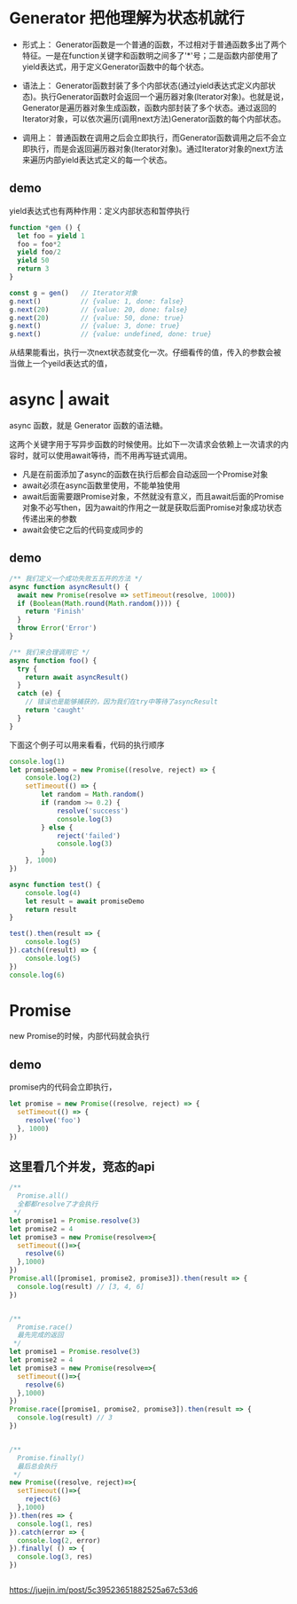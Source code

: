 # Generator 把他理解为状态机就行
- 形式上： Generator函数是一个普通的函数，不过相对于普通函数多出了两个特征。一是在function关键字和函数明之间多了'*'号；二是函数内部使用了yield表达式，用于定义Generator函数中的每个状态。

- 语法上： Generator函数封装了多个内部状态(通过yield表达式定义内部状态)。执行Generator函数时会返回一个遍历器对象(Iterator对象)。也就是说，Generator是遍历器对象生成函数，函数内部封装了多个状态。通过返回的Iterator对象，可以依次遍历(调用next方法)Generator函数的每个内部状态。

- 调用上： 普通函数在调用之后会立即执行，而Generator函数调用之后不会立即执行，而是会返回遍历器对象(Iterator对象)。通过Iterator对象的next方法来遍历内部yield表达式定义的每一个状态。

## demo
yield表达式也有两种作用：定义内部状态和暂停执行

```js
function *gen () {
  let foo = yield 1
  foo = foo*2
  yield foo/2
  yield 50
  return 3
}

const g = gen()   // Iterator对象
g.next()          // {value: 1, done: false}
g.next(20)        // {value: 20, done: false}
g.next(20)        // {value: 50, done: true}
g.next()          // {value: 3, done: true}
g.next()          // {value: undefined, done: true}
```
从结果能看出，执行一次next状态就变化一次。仔细看传的值，传入的参数会被当做上一个yeild表达式的值，

# async | await



async 函数，就是 Generator 函数的语法糖。

这两个关键字用于写异步函数的时候使用。比如下一次请求会依赖上一次请求的内容时，就可以使用await等待，而不用再写链式调用。

- 凡是在前面添加了async的函数在执行后都会自动返回一个Promise对象
- await必须在async函数里使用，不能单独使用
- await后面需要跟Promise对象，不然就没有意义，而且await后面的Promise对象不必写then，因为await的作用之一就是获取后面Promise对象成功状态传递出来的参数
- await会使它之后的代码变成同步的

## demo
```js
/** 我们定义一个成功失败五五开的方法 */
async function asyncResult() {
  await new Promise(resolve => setTimeout(resolve, 1000))
  if (Boolean(Math.round(Math.random()))) {
    return 'Finish'
  }
  throw Error('Error')
}

/** 我们来合理调用它 */
async function foo() {
  try {
    return await asyncResult()
  }
  catch (e) {
    // 错误也是能够捕获的，因为我们在try中等待了asyncResult
    return 'caught'
  }
}
```

下面这个例子可以用来看看，代码的执行顺序
```js
console.log(1)
let promiseDemo = new Promise((resolve, reject) => {
    console.log(2)
    setTimeout(() => {
        let random = Math.random()
        if (random >= 0.2) {
            resolve('success')
            console.log(3)
        } else {
            reject('failed')
            console.log(3)
        }
    }, 1000)
})

async function test() {
    console.log(4)
    let result = await promiseDemo
    return result
}

test().then(result => {
    console.log(5)
}).catch((result) => {
    console.log(5)
})
console.log(6)
```



# Promise
new Promise的时候，内部代码就会执行

## demo
promise内的代码会立即执行，
```js
let promise = new Promise((resolve, reject) => {
  setTimeout(() => {
    resolve('foo')
  }, 1000)
})
```

## 这里看几个并发，竞态的api
```js
/**
  Promise.all()
  全都都resolve了才会执行
 */
let promise1 = Promise.resolve(3)
let promise2 = 4
let promise3 = new Promise(resolve=>{
  setTimeout(()=>{
    resolve(6)
  },1000)
})
Promise.all([promise1, promise2, promise3]).then(result => {
  console.log(result) // [3, 4, 6]
})


/**
  Promise.race()
  最先完成的返回
 */
let promise1 = Promise.resolve(3)
let promise2 = 4
let promise3 = new Promise(resolve=>{
  setTimeout(()=>{
    resolve(6)
  },1000)
})
Promise.race([promise1, promise2, promise3]).then(result => {
  console.log(result) // 3
})


/**
  Promise.finally()
  最后总会执行
 */
new Promise((resolve, reject)=>{
  setTimeout(()=>{
    reject(6)
  },1000)
}).then(res => {
  console.log(1, res)
}).catch(error => {
  console.log(2, error)
}).finally( () => {
  console.log(3, res)
})



```




https://juejin.im/post/5c39523651882525a67c53d6
